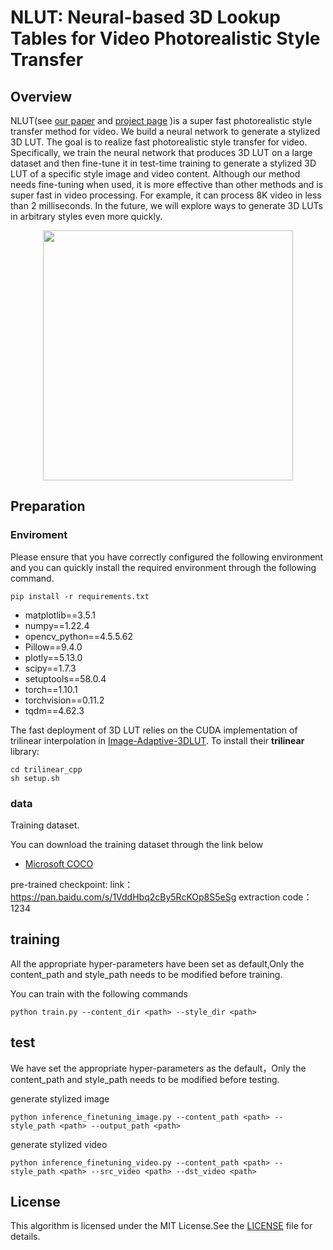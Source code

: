 # NLUT: Neural-based 3D Lookup Tables for Video Photorealistic Style Transfer

## Overview 
NLUT(see [our paper](https://arxiv.org/pdf/2303.09170) and [project page](https://semchan.github.io/NLUT_Project/) )is a super fast photorealistic style transfer method for video. We build a neural network to generate a stylized 3D LUT. The goal is to realize fast photorealistic style transfer for video. Specifically, we train the neural network that produces 3D LUT on a large dataset and then fine-tune it in test-time training to generate a stylized 3D LUT of a specific style image and video content. Although our method needs fine-tuning when used, it is more effective than other methods and is super fast in video processing. For example, it can process 8K video in less than 2 milliseconds. In the future, we will explore ways to generate 3D LUTs in arbitrary styles even more quickly.
<div align=center><img height="400" src="./teaser.png"/></div>


## Preparation 

### Enviroment
Please ensure that you have correctly configured the following environment and you can quickly install the required environment through the following command. 

	pip install -r requirements.txt

- matplotlib==3.5.1
- numpy==1.22.4
- opencv_python==4.5.5.62
- Pillow==9.4.0
- plotly==5.13.0
- scipy==1.7.3
- setuptools==58.0.4
- torch==1.10.1
- torchvision==0.11.2
- tqdm==4.62.3

The fast deployment of 3D LUT relies on the CUDA implementation of trilinear interpolation in [Image-Adaptive-3DLUT](https://github.com/HuiZeng/Image-Adaptive-3DLUT).
To install their **trilinear** library: 

    cd trilinear_cpp
    sh setup.sh

	

### data
Training dataset.

You can download the training dataset through the link below

- [Microsoft COCO](https://cocodataset.org/#download) 

pre-trained checkpoint: link：https://pan.baidu.com/s/1VddHbq2cBy5RcKOp8S5eSg
extraction code：1234 

## training
All the appropriate hyper-parameters have been set as default,Only the content_path and style_path needs to be modified before training.

You can train with the following commands	

	python train.py --content_dir <path> --style_dir <path>
## test

We have set the appropriate hyper-parameters as the default，Only the content_path and style_path needs to be modified before testing.

generate stylized image



	python inference_finetuning_image.py --content_path <path> --style_path <path> --output_path <path>

generate stylized video



	python inference_finetuning_video.py --content_path <path> --style_path <path> --src_video <path> --dst_video <path>

## License
This algorithm is licensed under the MIT License.See the [LICENSE](LICENSE) file for details.
